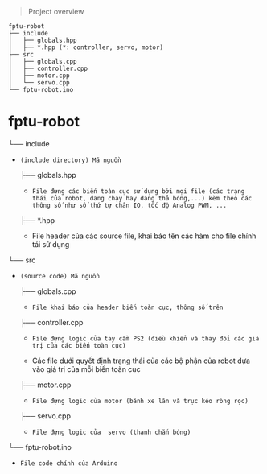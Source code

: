 > Project overview

```
fptu-robot
├── include
│   ├── globals.hpp
│   ├── *.hpp (*: controller, servo, motor)
├── src
│   ├── globals.cpp
│   ├── controller.cpp
│   ├── motor.cpp
│   └── servo.cpp
└── fptu-robot.ino
```

# fptu-robot

└── include

-     (include directory) Mã nguồn

  ├── globals.hpp

  -     File đựng các biến toàn cục sử dụng bởi mọi file (các trạng thái của robot, đang chạy hay đang thả bóng,...) kèm theo các thông số như số thứ tự chân IO, tốc độ Analog PWM, ...

  ├── \*.hpp

  - File header của các source file, khai báo tên các hàm cho file chính tái sử dụng

└── src

-     (source code) Mã nguồn

  ├── globals.cpp

  -     File khai báo của header biến toàn cục, thông số trên

  ├── controller.cpp

  -     File đựng logic của tay cầm PS2 (điều khiển và thay đổi các giá trị của các biến toàn cục)

  - Các file dưới quyết định trạng thái của các bộ phận của robot dựa vào giá trị của mỗi biến toàn cục

  ├── motor.cpp

  -     File đựng logic của motor (bánh xe lăn và trục kéo ròng rọc)

  ├── servo.cpp

  -     File đựng logic của  servo (thanh chắn bóng)

└── fptu-robot.ino

-     File code chính của Arduino
